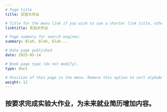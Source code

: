 ```yaml
---
# Page title
title: 实验大作业

# Title for the menu link if you wish to use a shorter link title, otherwise remove this option.
linktitle: 实验大作业

# Page summary for search engines.
summary: Blah, blah, blah...

# Date page published
date: 2025-05-14

# Book page type (do not modify).
type: docs

# Position of this page in the menu. Remove this option to sort alphabetically.
weight: 12
---
```

## 按要求完成实验大作业，为未来就业简历增加内容。

